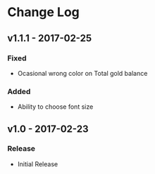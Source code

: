 # Change Log
## v1.1.1 - 2017-02-25
### Fixed
- Ocasional wrong color on Total gold balance
### Added
- Ability to choose font size

## v1.0 - 2017-02-23
### Release
- Initial Release